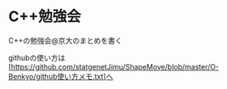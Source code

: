 # C++勉強会
C++の勉強会@京大のまとめを書く

githubの使い方は[https://github.com/statgenetJimu/ShapeMove/blob/master/O-Benkyo/github使い方メモ.txt]へ
